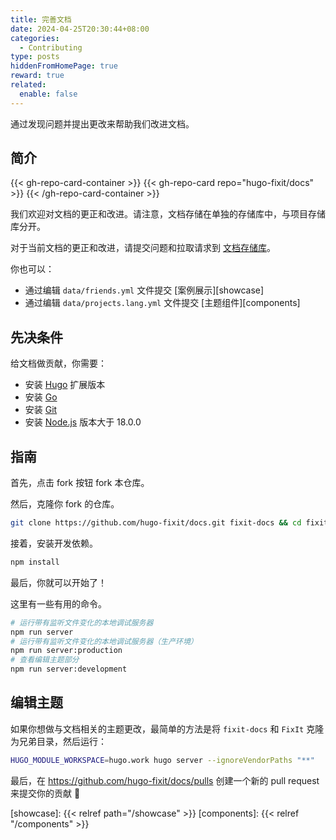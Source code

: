 ```yaml
---
title: 完善文档
date: 2024-04-25T20:30:44+08:00
categories:
  - Contributing
type: posts
hiddenFromHomePage: true
reward: true
related:
  enable: false
---
```


通过发现问题并提出更改来帮助我们改进文档。

<!--more-->

## 简介

{{< gh-repo-card-container >}}
  {{< gh-repo-card repo="hugo-fixit/docs" >}}
{{< /gh-repo-card-container >}}

我们欢迎对文档的更正和改进。请注意，文档存储在单独的存储库中，与项目存储库分开。

对于当前文档的更正和改进，请提交问题和拉取请求到 [文档存储库][docs]。

你也可以：
<!-- markdownlint-disable-file reference-links-images -->
- 通过编辑 `data/friends.yml` 文件提交 [案例展示][showcase]
- 通过编辑 `data/projects.lang.yml` 文件提交 [主题组件][components]

## 先决条件

给文档做贡献，你需要：

- 安装 [Hugo][hugo] 扩展版本
- 安装 [Go][go]
- 安装 [Git][git]
- 安装 [Node.js][node] 版本大于 18.0.0

## 指南

首先，点击 fork 按钮 fork 本仓库。

然后，克隆你 fork 的仓库。

```bash
git clone https://github.com/hugo-fixit/docs.git fixit-docs && cd fixit-docs
```

接着，安装开发依赖。

```bash
npm install
```

最后，你就可以开始了！

这里有一些有用的命令。

```bash
# 运行带有监听文件变化的本地调试服务器
npm run server
# 运行带有监听文件变化的本地调试服务器（生产环境）
npm run server:production
# 查看编辑主题部分
npm run server:development
```

## 编辑主题

如果你想做与文档相关的主题更改，最简单的方法是将 `fixit-docs` 和 `FixIt` 克隆为兄弟目录，然后运行：

```bash
HUGO_MODULE_WORKSPACE=hugo.work hugo server --ignoreVendorPaths "**"
```

最后，在 <https://github.com/hugo-fixit/docs/pulls> 创建一个新的 pull request 来提交你的贡献 🎉

<!-- link reference definition -->
[docs]: https://github.com/hugo-fixit/docs
[hugo]: https://gohugo.io/installation/
[go]: https://go.dev/doc/install
[git]: https://git-scm.com/book/en/v2/Getting-Started-Installing-Git
[node]: https://nodejs.org/en/download/
[showcase]: {{< relref path="/showcase" >}}
[components]: {{< relref "/components" >}}
